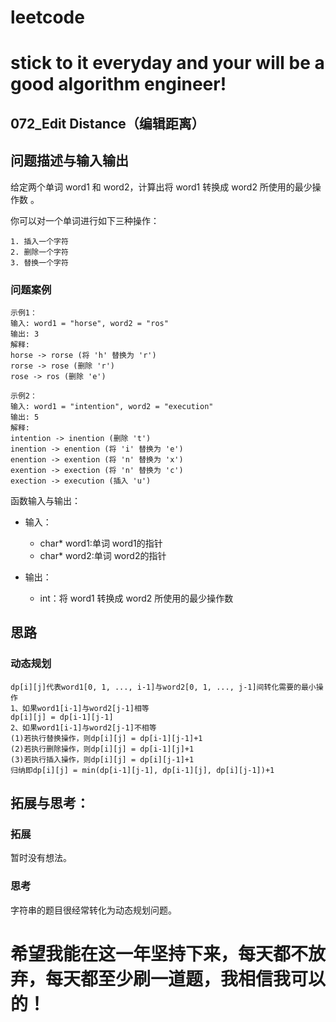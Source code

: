 # leetcode
# stick to it everyday and your will be a good algorithm engineer!
## 072_Edit Distance（编辑距离）
## 问题描述与输入输出
给定两个单词 word1 和 word2，计算出将 word1 转换成 word2 所使用的最少操作数 。

你可以对一个单词进行如下三种操作：

	1. 插入一个字符
	2. 删除一个字符
	3. 替换一个字符


### 问题案例

	示例1：
	输入: word1 = "horse", word2 = "ros"
	输出: 3
	解释: 
	horse -> rorse (将 'h' 替换为 'r')
	rorse -> rose (删除 'r')
	rose -> ros (删除 'e')
	
	示例2：
	输入: word1 = "intention", word2 = "execution"
	输出: 5
	解释: 
	intention -> inention (删除 't')
	inention -> enention (将 'i' 替换为 'e')
	enention -> exention (将 'n' 替换为 'x')
	exention -> exection (将 'n' 替换为 'c')
	exection -> execution (插入 'u')

函数输入与输出：
* 输入：
	* char* word1:单词 word1的指针
	* char* word2:单词 word2的指针
	
* 输出：
	* int：将 word1 转换成 word2 所使用的最少操作数

## 思路			
### 动态规划

	dp[i][j]代表word1[0, 1, ..., i-1]与word2[0, 1, ..., j-1]间转化需要的最小操作
	1、如果word1[i-1]与word2[j-1]相等
	dp[i][j] = dp[i-1][j-1]  
	2、如果word1[i-1]与word2[j-1]不相等 
	(1)若执行替换操作，则dp[i][j] = dp[i-1][j-1]+1
	(2)若执行删除操作，则dp[i][j] = dp[i-1][j]+1
	(3)若执行插入操作，则dp[i][j] = dp[i][j-1]+1    
	归纳即dp[i][j] = min(dp[i-1][j-1], dp[i-1][j], dp[i][j-1])+1			
					 				 	
## 拓展与思考：
### 拓展
暂时没有想法。
### 思考
字符串的题目很经常转化为动态规划问题。
		  
# 希望我能在这一年坚持下来，每天都不放弃，每天都至少刷一道题，我相信我可以的！
